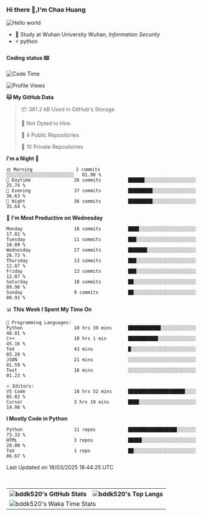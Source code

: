 ### Hi there 👋,I'm Chao Huang


<img src="https://raw.githubusercontent.com/sagar-viradiya/sagar-viradiya/master/resources/banner.png" alt="Hello world">


<br/>


- 🍻  Study at Wuhan University Wuhan, _Information Security_
- ⚡  python



#### Coding status  ⌨️

<!--START_SECTION:waka-->
![Code Time](http://img.shields.io/badge/Code%20Time-705%20hrs%2055%20mins-blue)

![Profile Views](http://img.shields.io/badge/Profile%20Views-0-blue)

**🐱 My GitHub Data** 

> 📦 381.2 kB Used in GitHub's Storage 
 > 
> 🚫 Not Opted to Hire
 > 
> 📜 4 Public Repositories 
 > 
> 🔑 10 Private Repositories 
 > 
**I'm a Night 🦉** 

```text
🌞 Morning                2 commits           ░░░░░░░░░░░░░░░░░░░░░░░░░   01.98 % 
🌆 Daytime                26 commits          ██████░░░░░░░░░░░░░░░░░░░   25.74 % 
🌃 Evening                37 commits          █████████░░░░░░░░░░░░░░░░   36.63 % 
🌙 Night                  36 commits          █████████░░░░░░░░░░░░░░░░   35.64 % 
```
📅 **I'm Most Productive on Wednesday** 

```text
Monday                   18 commits          ████░░░░░░░░░░░░░░░░░░░░░   17.82 % 
Tuesday                  11 commits          ███░░░░░░░░░░░░░░░░░░░░░░   10.89 % 
Wednesday                27 commits          ███████░░░░░░░░░░░░░░░░░░   26.73 % 
Thursday                 13 commits          ███░░░░░░░░░░░░░░░░░░░░░░   12.87 % 
Friday                   13 commits          ███░░░░░░░░░░░░░░░░░░░░░░   12.87 % 
Saturday                 10 commits          ██░░░░░░░░░░░░░░░░░░░░░░░   09.90 % 
Sunday                   9 commits           ██░░░░░░░░░░░░░░░░░░░░░░░   08.91 % 
```


📊 **This Week I Spent My Time On** 

```text
💬 Programming Languages: 
Python                   10 hrs 39 mins      ████████████░░░░░░░░░░░░░   48.01 % 
C++                      10 hrs 1 min        ███████████░░░░░░░░░░░░░░   45.16 % 
TeX                      43 mins             █░░░░░░░░░░░░░░░░░░░░░░░░   03.28 % 
JSON                     21 mins             ░░░░░░░░░░░░░░░░░░░░░░░░░   01.59 % 
Text                     16 mins             ░░░░░░░░░░░░░░░░░░░░░░░░░   01.23 % 

🔥 Editors: 
VS Code                  18 hrs 52 mins      █████████████████████░░░░   85.02 % 
Cursor                   3 hrs 19 mins       ████░░░░░░░░░░░░░░░░░░░░░   14.98 % 
```

**I Mostly Code in Python** 

```text
Python                   11 repos            ██████████████████░░░░░░░   73.33 % 
HTML                     3 repos             █████░░░░░░░░░░░░░░░░░░░░   20.00 % 
TeX                      1 repo              ██░░░░░░░░░░░░░░░░░░░░░░░   06.67 % 
```




 Last Updated on 18/03/2025 18:44:25 UTC
<!--END_SECTION:waka-->

<br/>

<table>
  <tr>
    <th>
      <img alt="bddk520's GitHub Stats" src="https://github-readme-stats-git-masterrstaa-rickstaa.vercel.app/api?username=bddk520&show_icons=true&theme=transparent&hide_border=true" align="center" />
    </th>
    <th>
      <img alt="bddk520's Top Langs" src="https://github-readme-stats-git-masterrstaa-rickstaa.vercel.app/api/top-langs/?username=bddk520&layout=compact&theme=transparent&hide_border=true&langs_count=10&hide=CMake" align="center" /> 
    </th>
  </tr>
  <tr>
    <td colspan=2>
      <img alt="bddk520's Waka Time Stats" src="https://github-readme-stats.vercel.app/api/wakatime?username=bddk&hide_border=true&layout=compact&theme=transparent&custom_title=WorkTimeThisWeek&range=last_7_days" align="center"/>
    </td>
  </tr>
</table>
